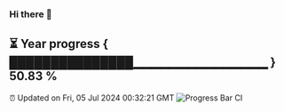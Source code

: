 ### Hi there 👋
⏳ Year progress { ███████████████▁▁▁▁▁▁▁▁▁▁▁▁▁▁▁ } 50.83 %
---
⏰ Updated on Fri, 05 Jul 2024 00:32:21 GMT
![Progress Bar CI](https://github.com/Moyi321/Moyi321/workflows/Progress%20Bar%20CI/badge.svg)

